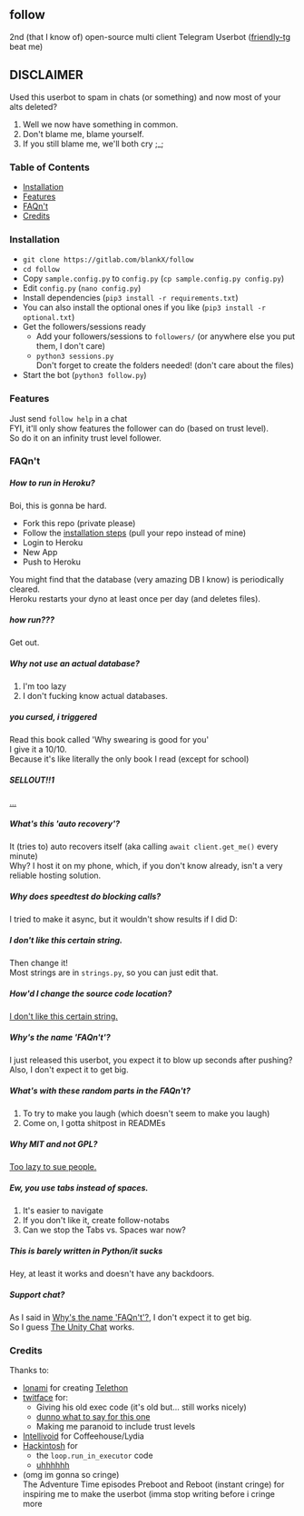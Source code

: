 ## follow

2nd (that I know of) open-source multi client Telegram Userbot ([friendly-tg](https://github.com/friendly-telegram/friendly-telegram) beat me)

## DISCLAIMER

Used this userbot to spam in chats (or something) and now most of your alts deleted?
1. Well we now have something in common.
2. Don't blame me, blame yourself.
3. If you still blame me, we'll both cry ;_;

### Table of Contents

- [Installation](#installation)
- [Features](#features)
- [FAQn't](#faqnt)
- [Credits](#credits)

### Installation

- `git clone https://gitlab.com/blankX/follow`
- `cd follow`
- Copy `sample.config.py` to `config.py` (`cp sample.config.py config.py`)
- Edit `config.py` (`nano config.py`)
- Install dependencies (`pip3 install -r requirements.txt`)
- You can also install the optional ones if you like (`pip3 install -r optional.txt`)
- Get the followers/sessions ready
  - Add your followers/sessions to `followers/` (or anywhere else you put them, I don't care)
  - `python3 sessions.py`  
    Don't forget to create the folders needed! (don't care about the files)
- Start the bot (`python3 follow.py`)

### Features

Just send `follow help` in a chat  
FYI, it'll only show features the follower can do (based on trust level).  
So do it on an infinity trust level follower.

### FAQn't

##### How to run in Heroku?

Boi, this is gonna be hard.

- Fork this repo (private please)
- Follow the [installation steps](#installation) (pull your repo instead of mine)
- Login to Heroku
- New App
- Push to Heroku  

You might find that the database (very amazing DB I know) is periodically cleared.  
Heroku restarts your dyno at least once per day (and deletes files).

##### how run???

Get out.

##### Why not use an actual database?

1. I'm too lazy
2. I don't fucking know actual databases.

##### you cursed, i triggered

Read this book called 'Why swearing is good for you'  
I give it a 10/10.  
Because it's like literally the only book I read (except for school)

##### SELLOUT!!1

[...](#how-run)

##### What's this 'auto recovery'?

It (tries to) auto recovers itself (aka calling `await client.get_me()` every minute)  
Why? I host it on my phone, which, if you don't know already, isn't a very reliable hosting solution.

##### Why does speedtest do blocking calls?

I tried to make it async, but it wouldn't show results if I did D:

##### I don't like this certain string.

Then change it!  
Most strings are in `strings.py`, so you can just edit that.

##### How'd I change the source code location?

[I don't like this certain string.](#i-dont-like-this-certain-string)

##### Why's the name 'FAQn't'?

I just released this userbot, you expect it to blow up seconds after pushing?  
Also, I don't expect it to get big.

##### What's with these random parts in the FAQn't?

1. To try to make you laugh (which doesn't seem to make you laugh)
2. Come on, I gotta shitpost in READMEs

##### Why MIT and not GPL?

[Too lazy to sue people.](https://t.me/UserbotSpamChat/121)

##### Ew, you use tabs instead of spaces.

1. It's easier to navigate
2. If you don't like it, create follow-notabs
3. Can we stop the Tabs vs. Spaces war now?

##### This is barely written in Python/it sucks

Hey, at least it works and doesn't have any backdoors.

##### Support chat?

As I said in [Why's the name 'FAQn't'?](#whys-the-name-faqnt), I don't expect it to get big.  
So I guess [The Unity Chat](https://t.me/TheUnityChat) works. 

### Credits

Thanks to:
- [lonami](https://lonami.dev) for creating [Telethon](https://github.com/lonamiwebs/Telethon)
- [twitface](https://t.me/twitface) for:
  - Giving his old exec code (it's old but... still works nicely)
  - [dunno what to say for this one](https://t.me/UserbotTestingSpam/581584)
  - Making me paranoid to include trust levels
- [Intellivoid](https://intellivoid.info) for Coffeehouse/Lydia
- [Hackintosh](https://t.me/hackintosh5) for 
  - the `loop.run_in_executor` code
  - [uhhhhhh](https://t.me/TheUnityChat/4260)
- (omg im gonna so cringe)  
  The Adventure Time episodes Preboot and Reboot (instant cringe) for inspiring me to make the userbot (imma stop writing before i cringe more
